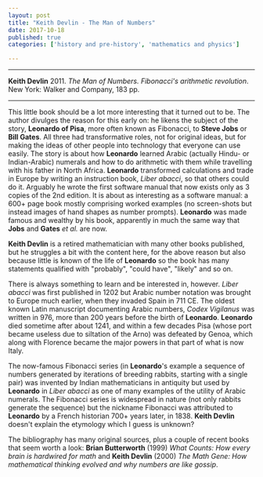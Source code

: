```yaml
---
layout: post
title: "Keith Devlin - The Man of Numbers"
date: 2017-10-18
published: true
categories: ['history and pre-history', 'mathematics and physics']

---
```



***
<b>Keith Devlin</b> 2011. _The Man of Numbers. Fibonacci's arithmetic revolution_. New York: Walker and Company, 183 pp.

***
 
This little book should be a lot more interesting that it turned out to be.  The author divulges the reason for this early on: he likens the subject of the story, **Leonardo of Pisa**, more often known as Fibonacci, to **Steve Jobs** or **Bill Gates**.  All three had transformative roles, not for original ideas, but for making the ideas of other people into technology that everyone can use easily.  The story is about how **Leonardo** learned Arabic (actually Hindu- or Indian-Arabic) numerals and how to do arithmetic with them while travelling with his father in North Africa.  **Leonardo** transformed calculations and trade in Europe by writing an instruction book, _Liber abacci_, so that others could do it.  Arguably he wrote the first software manual that now exists only as  3 copies of the 2nd edition.  It is about as interesting as a software manual: a 600+ page book mostly comprising worked examples (no screen-shots but instead images of hand shapes as number prompts).  **Leonardo** was made famous and wealthy by his book, apparently in much the same way that **Jobs** and **Gates** _et al._ are now. 

**Keith Devlin** is a retired mathematician with many other books published, but he struggles a bit with the content here, for the above reason but also because little is known of the life of **Leonardo** so the book has many statements qualified with "probably", "could have", "likely" and so on.

There is always something to learn and be interested in, however. _Liber abacci_ was first published in 1202 but Arabic number notation was brought to Europe much earlier, when they invaded Spain in 711 CE. The oldest known Latin manuscript documenting Arabic numbers, _Codex Vigilanus_ was written in 976, more than 200 years before the birth of **Leonardo**.  **Leonardo** died sometime after about 1241, and within a few decades Pisa (whose port became useless due to siltation of the Arno) was defeated by Genoa, which along with Florence became the major powers in that part of what is now Italy.

The now-famous Fibonacci series (in **Leonardo**'s example a sequence of numbers generated by iterations of breeding rabbits, starting with a single pair) was invented by Indian mathematicians in antiquity but used by **Leonardo**  in _Liber abacci_ as one of many examples of the utility of Arabic numerals. The Fibonacci series is widespread in nature (not only rabbits generate the sequence) but the nickname Fibonacci was attributed to **Leonardo** by a French historian 700+ years later, in 1838.  **Keith Devlin** doesn't explain the etymology which I guess is unknown?   

The bibliography has many original sources, plus a couple of recent books that seem worth a look:
**Brian Butterworth** (1999) _What Counts: How every brain is hardwired for math_ and **Keith Devlin** (2000) _The Math Gene: How mathematical thinking evolved and why numbers are like gossip_.


